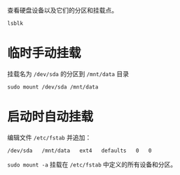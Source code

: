 查看硬盘设备以及它们的分区和挂载点。

```shell
lsblk
```



# 临时手动挂载

挂载名为 `/dev/sda` 的分区到 `/mnt/data` 目录

```shell
sudo mount /dev/sda /mnt/data
```



# 启动时自动挂载

编辑文件 `/etc/fstab` 并追加：

```shell
/dev/sda   /mnt/data   ext4   defaults   0   0
```

`sudo mount -a` 挂载在 `/etc/fstab` 中定义的所有设备和分区。



